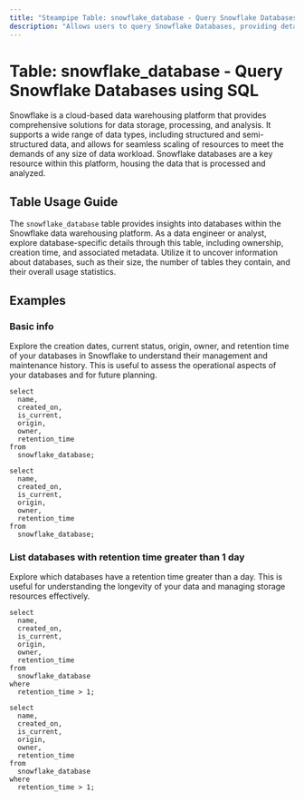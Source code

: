 ```yaml
---
title: "Steampipe Table: snowflake_database - Query Snowflake Databases using SQL"
description: "Allows users to query Snowflake Databases, providing detailed information about each database within the Snowflake data warehousing platform."
---
```


# Table: snowflake_database - Query Snowflake Databases using SQL

Snowflake is a cloud-based data warehousing platform that provides comprehensive solutions for data storage, processing, and analysis. It supports a wide range of data types, including structured and semi-structured data, and allows for seamless scaling of resources to meet the demands of any size of data workload. Snowflake databases are a key resource within this platform, housing the data that is processed and analyzed.

## Table Usage Guide

The `snowflake_database` table provides insights into databases within the Snowflake data warehousing platform. As a data engineer or analyst, explore database-specific details through this table, including ownership, creation time, and associated metadata. Utilize it to uncover information about databases, such as their size, the number of tables they contain, and their overall usage statistics.

## Examples

### Basic info
Explore the creation dates, current status, origin, owner, and retention time of your databases in Snowflake to understand their management and maintenance history. This is useful to assess the operational aspects of your databases and for future planning.

```sql+postgres
select
  name,
  created_on,
  is_current,
  origin,
  owner,
  retention_time
from
  snowflake_database;
```

```sql+sqlite
select
  name,
  created_on,
  is_current,
  origin,
  owner,
  retention_time
from
  snowflake_database;
```

### List databases with retention time greater than 1 day
Explore which databases have a retention time greater than a day. This is useful for understanding the longevity of your data and managing storage resources effectively.

```sql+postgres
select
  name,
  created_on,
  is_current,
  origin,
  owner,
  retention_time
from
  snowflake_database
where
  retention_time > 1;
```

```sql+sqlite
select
  name,
  created_on,
  is_current,
  origin,
  owner,
  retention_time
from
  snowflake_database
where
  retention_time > 1;
```